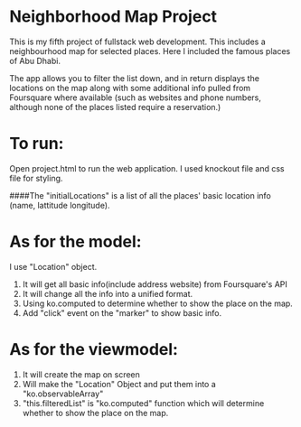# Neighborhood Map Project

This is my fifth project of fullstack web development. This includes a neighbourhood map for selected places. 
Here I included the famous places of Abu Dhabi. 
 
The app allows you to filter the list down, and in return displays the locations on the map along with 
some additional info pulled from Foursquare where available (such as websites and phone numbers,
although none of the places listed require a reservation.)

# To run:
Open project.html to run the web application.
I used knockout file and css file for styling.

####The "initialLocations" is a list of all the places' basic location info (name, lattitude longitude).

# As for the model:
I use "Location" object.
1. It will get all basic info(include address website) from Foursquare's API
2. It will change all the info into a unified format.
3. Using ko.computed to determine whether to show the place on the map.
4. Add "click" event on the "marker" to show basic info.

# As for the viewmodel:
1. It will create the map on screen
2. Will make the "Location" Object and put them into a "ko.observableArray"
3. "this.filteredList" is "ko.computed" function which will determine whether to show the place on the map.

